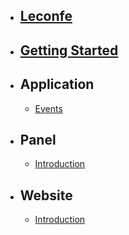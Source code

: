 -   ## [Leconfe](/{{route}}/{{version}}/leconfe)
-   ## [Getting Started](/{{route}}/{{version}}/getting-started)
-   ## Application
    - [Events](/{{route}}/{{version}}/application/events)  
-   ## Panel
    -   [Introduction](/{{route}}/{{version}}/panel/introduction)
-   ## Website
    -   [Introduction](/{{route}}/{{version}}/website/introduction)